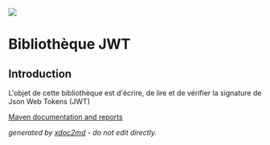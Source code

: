 ![](https://dev.lutece.paris.fr/jenkins/buildStatus/icon?job=tech-library-jwt-deploy)
# Bibliothèque JWT

## Introduction

L'objet de cette bibliothèque est d'écrire, de lire et de vérifier la signature de Json Web Tokens (JWT)


[Maven documentation and reports](https://dev.lutece.paris.fr/plugins/library-jwt/)



 *generated by [xdoc2md](https://github.com/lutece-platform/tools-maven-xdoc2md-plugin) - do not edit directly.*